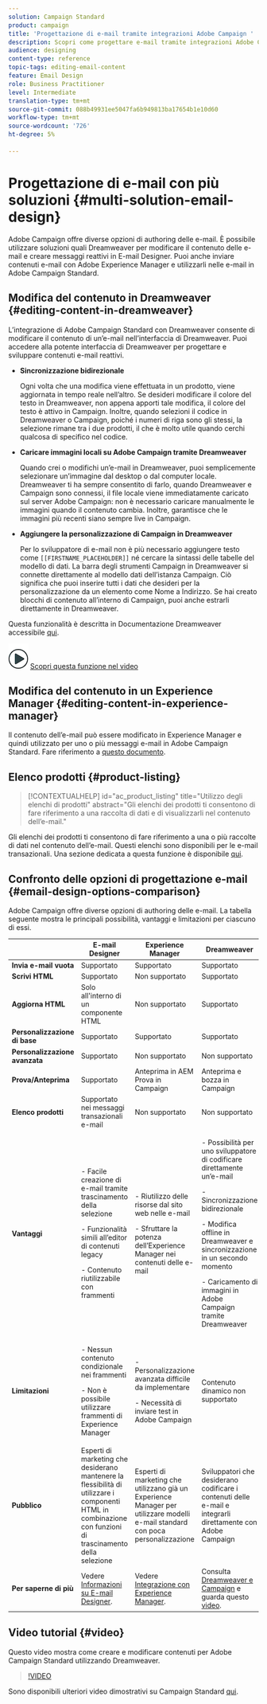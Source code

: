```yaml
---
solution: Campaign Standard
product: campaign
title: 'Progettazione di e-mail tramite integrazioni Adobe Campaign '
description: Scopri come progettare e-mail tramite integrazioni Adobe Campaign in E-mail Designer.
audience: designing
content-type: reference
topic-tags: editing-email-content
feature: Email Design
role: Business Practitioner
level: Intermediate
translation-type: tm+mt
source-git-commit: 088b49931ee5047fa6b949813ba17654b1e10d60
workflow-type: tm+mt
source-wordcount: '726'
ht-degree: 5%

---
```



# Progettazione di e-mail con più soluzioni {#multi-solution-email-design}

Adobe Campaign offre diverse opzioni di authoring delle e-mail. È possibile utilizzare soluzioni quali Dreamweaver per modificare il contenuto delle e-mail e creare messaggi reattivi in E-mail Designer. Puoi anche inviare contenuti e-mail con Adobe Experience Manager e utilizzarli nelle e-mail in Adobe Campaign Standard.

## Modifica del contenuto in Dreamweaver {#editing-content-in-dreamweaver}

L’integrazione di Adobe Campaign Standard con Dreamweaver consente di modificare il contenuto di un’e-mail nell’interfaccia di Dreamweaver. Puoi accedere alla potente interfaccia di Dreamweaver per progettare e sviluppare contenuti e-mail reattivi.

* **Sincronizzazione bidirezionale**

   Ogni volta che una modifica viene effettuata in un prodotto, viene aggiornata in tempo reale nell’altro. Se desideri modificare il colore del testo in Dreamweaver, non appena apporti tale modifica, il colore del testo è attivo in Campaign. Inoltre, quando selezioni il codice in Dreamweaver o Campaign, poiché i numeri di riga sono gli stessi, la selezione rimane tra i due prodotti, il che è molto utile quando cerchi qualcosa di specifico nel codice.

* **Caricare immagini locali su Adobe Campaign tramite Dreamweaver**

   Quando crei o modifichi un’e-mail in Dreamweaver, puoi semplicemente selezionare un’immagine dal desktop o dal computer locale. Dreamweaver ti ha sempre consentito di farlo, quando Dreamweaver e Campaign sono connessi, il file locale viene immediatamente caricato sul server Adobe Campaign: non è necessario caricare manualmente le immagini quando il contenuto cambia. Inoltre, garantisce che le immagini più recenti siano sempre live in Campaign.

* **Aggiungere la personalizzazione di Campaign in Dreamweaver**

   Per lo sviluppatore di e-mail non è più necessario aggiungere testo come `[[FIRSTNAME_PLACEHOLDER]]` né cercare la sintassi delle tabelle del modello di dati. La barra degli strumenti Campaign in Dreamweaver si connette direttamente al modello dati dell’istanza Campaign. Ciò significa che puoi inserire tutti i dati che desideri per la personalizzazione da un elemento come Nome a Indirizzo. Se hai creato blocchi di contenuto all’interno di Campaign, puoi anche estrarli direttamente in Dreamweaver.

Questa funzionalità è descritta in Documentazione Dreamweaver accessibile [qui](https://helpx.adobe.com/it/dreamweaver/using/working-with-dreamweaver-and-campaign.html).

![](assets/do-not-localize/how-to-video.png) [Scopri questa funzione nel video](#video)

## Modifica del contenuto in un Experience Manager {#editing-content-in-experience-manager}

Il contenuto dell’e-mail può essere modificato in Experience Manager e quindi utilizzato per uno o più messaggi e-mail in Adobe Campaign Standard. Fare riferimento a [questo documento](../../integrating/using/integrating-with-experience-manager.md).

## Elenco prodotti {#product-listing}

>[!CONTEXTUALHELP]
>id="ac_product_listing"
>title="Utilizzo degli elenchi di prodotti"
>abstract="Gli elenchi dei prodotti ti consentono di fare riferimento a una raccolta di dati e di visualizzarli nel contenuto dell’e-mail."

Gli elenchi dei prodotti ti consentono di fare riferimento a una o più raccolte di dati nel contenuto dell’e-mail. Questi elenchi sono disponibili per le e-mail transazionali. Una sezione dedicata a questa funzione è disponibile [qui](../../designing/using/using-product-listings.md).

## Confronto delle opzioni di progettazione e-mail {#email-design-options-comparison}

Adobe Campaign offre diverse opzioni di authoring delle e-mail. La tabella seguente mostra le principali possibilità, vantaggi e limitazioni per ciascuno di essi.

<table> 
 <thead> 
  <tr> 
   <th> </th> 
   <th> E-mail Designer<br /> </th> 
   <th> Experience Manager<br /> </th> 
   <th> Dreamweaver<br /> </th> 
  </tr> 
 </thead> 
 <tbody> 
  <tr> 
   <td> <strong>Invia e-mail vuota</strong><br /> </td> 
   <td> Supportato<br /> </td> 
   <td> Supportato<br /> </td> 
   <td> Supportato<br /> </td> 
  </tr> 
  <tr> 
   <td> <strong>Scrivi HTML</strong><br /> </td> 
   <td> Supportato<br /> </td> 
   <td> Non supportato<br /> </td> 
   <td> Supportato<br /> </td> 
  </tr> 
  <tr> 
   <td> <strong>Aggiorna HTML</strong><br /> </td> 
   <td> Solo all'interno di un componente HTML<br /> </td> 
   <td> Non supportato<br /> </td> 
   <td> Supportato<br /> </td> 
  </tr> 
  <tr> 
   <td> <strong>Personalizzazione di base</strong><br /> </td> 
   <td> Supportato<br /> </td> 
   <td> Supportato<br /> </td> 
   <td> Supportato<br /> </td> 
  </tr> 
  <tr> 
   <td> <strong>Personalizzazione avanzata</strong><br /> </td> 
   <td> Supportato<br /> </td> 
   <td> Non supportato<br /> </td> 
   <td> Non supportato<br /> </td> 
  </tr> 
  <tr> 
   <td> <strong>Prova/Anteprima</strong><br /> </td> 
   <td> Supportato<br /> </td> 
   <td> Anteprima in AEM<br /> Prova in Campaign<br /> </td> 
   <td> Anteprima e bozza in Campaign<br /> </td> 
  </tr> 
  <tr> 
   <td> <strong>Elenco prodotti</strong><br /> </td> 
   <td> Supportato nei messaggi transazionali e-mail<br /> </td> 
   <td> Non supportato<br /> </td> 
   <td> Non supportato<br /> </td> 
  </tr> 
  <tr> 
   <td> <strong>Vantaggi</strong><br /> </td> 
   <td> 
     <p>- Facile creazione di e-mail tramite trascinamento della selezione</p>
     <p>- Funzionalità simili all’editor di contenuti legacy</p>
     <p>- Contenuto riutilizzabile con frammenti</p>
  </td> 
   <td> 
     <p>- Riutilizzo delle risorse dal sito web nelle e-mail</p>
     <p>- Sfruttare la potenza dell’Experience Manager nei contenuti delle e-mail</p>
    </td> 
   <td> 
    <p>- Possibilità per uno sviluppatore di codificare direttamente un’e-mail</p>
    <p>- Sincronizzazione bidirezionale</p>
    <p>- Modifica offline in Dreamweaver e sincronizzazione in un secondo momento</p>
    <p>- Caricamento di immagini in Adobe Campaign tramite Dreamweaver</p>
  </td> 
  </tr> 
  <tr> 
   <td> <strong>Limitazioni</strong><br /> </td> 
   <td> 
     <p>- Nessun contenuto condizionale nei frammenti</p>
     <p>- Non è possibile utilizzare frammenti di Experience Manager</p>
  </td> 
   <td> 
     <p>- Personalizzazione avanzata difficile da implementare</p>
     <p>- Necessità di inviare test in Adobe Campaign</p>
  </td> 
   <td> Contenuto dinamico non supportato<br /> </td> 
  </tr> 
  <tr> 
   <td> <strong>Pubblico</strong><br /> </td> 
   <td> Esperti di marketing che desiderano mantenere la flessibilità di utilizzare i componenti HTML in combinazione con funzioni di trascinamento della selezione<br /> </td> 
   <td> Esperti di marketing che utilizzano già un Experience Manager per utilizzare modelli e-mail standard con poca personalizzazione<br /> </td> 
   <td> Sviluppatori che desiderano codificare i contenuti delle e-mail e integrarli direttamente con Adobe Campaign<br /> </td> 
  </tr> 
  <tr> 
   <td> <strong>Per saperne di più</strong><br /> </td> 
   <td> Vedere <a href="../../designing/using/designing-content-in-adobe-campaign.md">Informazioni su E-mail Designer</a>.<br /> </td> 
   <td> Vedere <a href="../../integrating/using/integrating-with-experience-manager.md">Integrazione con Experience Manager</a>.<br /> </td> 
   <td> Consulta <a href="https://helpx.adobe.com/dreamweaver/using/working-with-dreamweaver-and-campaign.html">Dreamweaver e Campaign</a> e guarda questo <a href="#video">video</a>.<br /> </td> 
  </tr> 
 </tbody> 
</table>

## Video tutorial {#video}

Questo video mostra come creare e modificare contenuti per Adobe Campaign Standard utilizzando Dreamweaver.

>[!VIDEO](https://video.tv.adobe.com/v/23121?quality=12&captions=eng)

Sono disponibili ulteriori video dimostrativi su Campaign Standard [qui](https://experienceleague.adobe.com/docs/campaign-standard-learn/tutorials/overview.html?lang=it).
